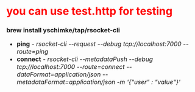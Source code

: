 <h1 style="color: red">you can use test.http for testing</h1>
<h3>brew install yschimke/tap/rsocket-cli</h3>
<ul style="font-size: 16px">
    <li><b>ping</b> - <dfn>rsocket-cli --request --debug tcp://localhost:7000 --route=ping</dfn></li>
    <li><b>connect</b> - <dfn>rsocket-cli --metadataPush --debug tcp://localhost:7000 --route=connect --dataFormat=application/json --metadataFormat=application/json  -m '{"user" : "value"}' </dfn></li>
    
</ul>